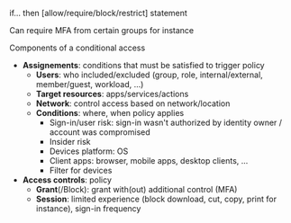 if... then \[allow/require/block/restrict] statement

Can require MFA from certain groups for instance

Components of a conditional access
- **Assignements**: conditions that must be satisfied to trigger policy
	- **Users**: who included/excluded (group, role, internal/external, member/guest, workload, ...)
	- **Target resources**: apps/services/actions
	- **Network**: control access based on network/location
	- **Conditions**: where, when policy applies
		- Sign-in/user risk: sign-in wasn't authorized by identity owner / account was compromised
		- Insider risk
		- Devices platform: OS
		- Client apps: browser, mobile apps, desktop clients, ...
		- Filter for devices
- **Access controls**: policy
	- **Grant**(/Block): grant with(out) additional control (MFA)
	- **Session**: limited experience (block download, cut, copy, print for instance), sign-in frequency